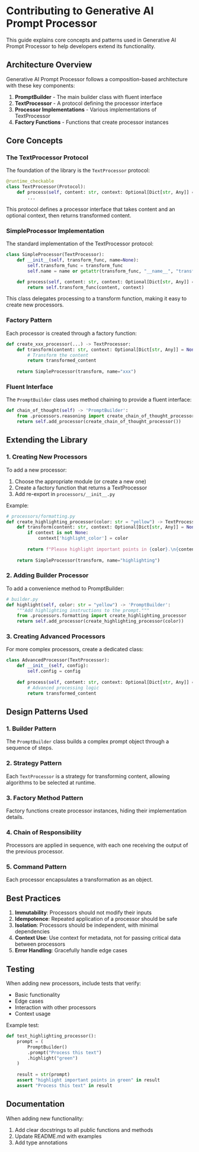 # Contributing to Generative AI Prompt Processor

This guide explains core concepts and patterns used in Generative AI Prompt Processor to help developers extend its functionality.

## Architecture Overview

Generative AI Prompt Processor follows a composition-based architecture with these key components:

1. **PromptBuilder** - The main builder class with fluent interface
2. **TextProcessor** - A protocol defining the processor interface
3. **Processor Implementations** - Various implementations of TextProcessor
4. **Factory Functions** - Functions that create processor instances

## Core Concepts

### The TextProcessor Protocol

The foundation of the library is the `TextProcessor` protocol:

```python
@runtime_checkable
class TextProcessor(Protocol):
    def process(self, content: str, context: Optional[Dict[str, Any]] = None) -> str:
        ...
```

This protocol defines a processor interface that takes content and an optional context, then returns transformed content.

### SimpleProcessor Implementation

The standard implementation of the TextProcessor protocol:

```python
class SimpleProcessor(TextProcessor):
    def __init__(self, transform_func, name=None):
        self.transform_func = transform_func
        self.name = name or getattr(transform_func, "__name__", "transform")

    def process(self, content: str, context: Optional[Dict[str, Any]] = None) -> str:
        return self.transform_func(content, context)
```

This class delegates processing to a transform function, making it easy to create new processors.

### Factory Pattern

Each processor is created through a factory function:

```python
def create_xxx_processor(...) -> TextProcessor:
    def transform(content: str, context: Optional[Dict[str, Any]] = None) -> str:
        # Transform the content
        return transformed_content
    
    return SimpleProcessor(transform, name="xxx")
```

### Fluent Interface

The `PromptBuilder` class uses method chaining to provide a fluent interface:

```python
def chain_of_thought(self) -> 'PromptBuilder':
    from .processors.reasoning import create_chain_of_thought_processor
    return self.add_processor(create_chain_of_thought_processor())
```

## Extending the Library

### 1. Creating New Processors

To add a new processor:

1. Choose the appropriate module (or create a new one)
2. Create a factory function that returns a TextProcessor
3. Add re-export in `processors/__init__.py`

Example:

```python
# processors/formatting.py
def create_highlighting_processor(color: str = "yellow") -> TextProcessor:
    def transform(content: str, context: Optional[Dict[str, Any]] = None) -> str:
        if context is not None:
            context['highlight_color'] = color
        
        return f"Please highlight important points in {color}.\n{content}"
    
    return SimpleProcessor(transform, name="highlighting")
```

### 2. Adding Builder Processor

To add a convenience method to PromptBuilder:

```python
# builder.py
def highlight(self, color: str = "yellow") -> 'PromptBuilder':
    """Add highlighting instructions to the prompt."""
    from .processors.formatting import create_highlighting_processor
    return self.add_processor(create_highlighting_processor(color))
```

### 3. Creating Advanced Processors

For more complex processors, create a dedicated class:

```python
class AdvancedProcessor(TextProcessor):
    def __init__(self, config):
        self.config = config
    
    def process(self, content: str, context: Optional[Dict[str, Any]] = None) -> str:
        # Advanced processing logic
        return transformed_content
```

## Design Patterns Used

### 1. Builder Pattern

The `PromptBuilder` class builds a complex prompt object through a sequence of steps.

### 2. Strategy Pattern

Each `TextProcessor` is a strategy for transforming content, allowing algorithms to be selected at runtime.

### 3. Factory Method Pattern

Factory functions create processor instances, hiding their implementation details.

### 4. Chain of Responsibility

Processors are applied in sequence, with each one receiving the output of the previous processor.

### 5. Command Pattern

Each processor encapsulates a transformation as an object.

## Best Practices

1. **Immutability**: Processors should not modify their inputs
2. **Idempotence**: Repeated application of a processor should be safe
3. **Isolation**: Processors should be independent, with minimal dependencies
4. **Context Use**: Use context for metadata, not for passing critical data between processors
5. **Error Handling**: Gracefully handle edge cases

## Testing

When adding new processors, include tests that verify:
- Basic functionality
- Edge cases
- Interaction with other processors
- Context usage

Example test:

```python
def test_highlighting_processor():
    prompt = (
        PromptBuilder()
        .prompt("Process this text")
        .highlight("green")
    )
    
    result = str(prompt)
    assert "highlight important points in green" in result
    assert "Process this text" in result
```

## Documentation

When adding new functionality:
1. Add clear docstrings to all public functions and methods
2. Update README.md with examples
3. Add type annotations
